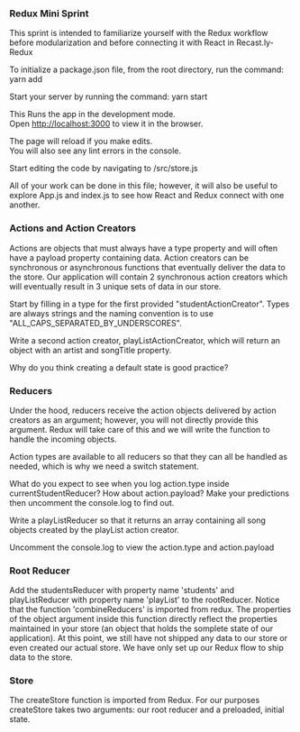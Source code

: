 ### Redux Mini Sprint

This sprint is intended to familiarize yourself with the Redux workflow before modularization and before connecting it with React in Recast.ly-Redux

To initialize a package.json file, from the root directory, run the command:
yarn add

Start your server by running the command:
yarn start

This Runs the app in the development mode.<br />
Open [http://localhost:3000](http://localhost:3000) to view it in the browser.

The page will reload if you make edits.<br />
You will also see any lint errors in the console.

Start editing the code by navigating to /src/store.js

All of your work can be done in this file; however, it will also be useful to explore App.js and index.js to see how React and Redux connect with one another.

### Actions and Action Creators

Actions are objects that must always have a type property and will often have a payload property containing data. Action creators can be synchronous or asynchronous functions that eventually deliver the data to the store. Our application will contain 2 synchronous action creators which will eventually result in 3 unique sets of data in our store.

Start by filling in a type for the first provided "studentActionCreator". Types are always strings and the naming convention is to use "ALL_CAPS_SEPARATED_BY_UNDERSCORES".

Write a second action creator, playListActionCreator, which will return an object with an artist and songTitle property.

Why do you think creating a default state is good practice?

### Reducers

Under the hood, reducers receive the action objects delivered by action creators as an argument; however, you will not directly provide this argument. Redux will take care of this and we will write the function to handle the incoming objects.

Action types are available to all reducers so that they can all be handled as needed, which is why we need a switch statement.

What do you expect to see when you log action.type inside currentStudentReducer?
How about action.payload?
Make your predictions then uncomment the console.log to find out.

Write a playListReducer so that it returns an array containing all song objects created by the playList action creator.

Uncomment the console.log to view the action.type and action.payload

### Root Reducer

Add the studentsReducer with property name 'students' and playListReducer with property name 'playList' to the rootReducer. Notice that the function 'combineReducers' is imported from redux.
The properties of the object argument inside this function directly reflect the properties maintained in your store (an object that holds the somplete state of our application). At this point, we still have not shipped any data to our store or even created our actual store. We have only set up our Redux flow to ship data to the store.

### Store

The createStore function is imported from Redux. For our purposes createStore takes two arguments:
our root reducer and a preloaded, initial state.
